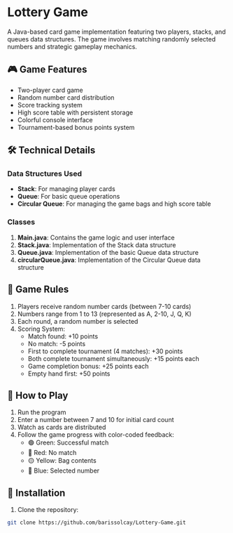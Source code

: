 # Lottery Game

A Java-based card game implementation featuring two players, stacks, and queues data structures. The game involves matching randomly selected numbers and strategic gameplay mechanics.

## 🎮 Game Features

- Two-player card game
- Random number card distribution
- Score tracking system
- High score table with persistent storage
- Colorful console interface
- Tournament-based bonus points system

## 🛠 Technical Details

### Data Structures Used
- **Stack**: For managing player cards
- **Queue**: For basic queue operations
- **Circular Queue**: For managing the game bags and high score table

### Classes
1. **Main.java**: Contains the game logic and user interface
2. **Stack.java**: Implementation of the Stack data structure
3. **Queue.java**: Implementation of the basic Queue data structure
4. **circularQueue.java**: Implementation of the Circular Queue data structure

## 🎯 Game Rules

1. Players receive random number cards (between 7-10 cards)
2. Numbers range from 1 to 13 (represented as A, 2-10, J, Q, K)
3. Each round, a random number is selected
4. Scoring System:
   - Match found: +10 points
   - No match: -5 points
   - First to complete tournament (4 matches): +30 points
   - Both complete tournament simultaneously: +15 points each
   - Game completion bonus: +25 points each
   - Empty hand first: +50 points

## 🚀 How to Play

1. Run the program
2. Enter a number between 7 and 10 for initial card count
3. Watch as cards are distributed
4. Follow the game progress with color-coded feedback:
   - 🟢 Green: Successful match
   - 🔴 Red: No match
   - 🟡 Yellow: Bag contents
   - 🔵 Blue: Selected number

## 💾 Installation

1. Clone the repository:
```bash
git clone https://github.com/barissolcay/Lottery-Game.git

